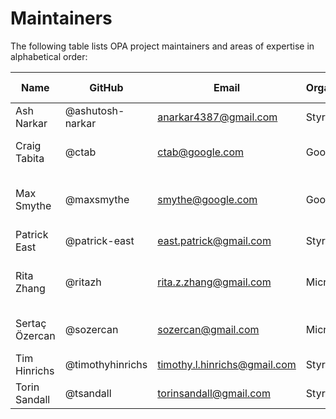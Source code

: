 # Maintainers

The following table lists OPA project maintainers and areas of expertise in alphabetical order:

| Name | GitHub | Email | Organization | Repositories/Area of Expertise | Added/Renewed On |
| --- | --- | --- | --- | --- | --- |
| Ash Narkar | @ashutosh-narkar | anarkar4387@gmail.com | Styra | opa, opa-istio-plugin | 2020-04-14 |
| Craig Tabita | @ctab | ctab@google.com | Google | gatekeeper, gatekeeper-library, cert-controller  | 2020-04-14 |
| Max Smythe | @maxsmythe | smythe@google.com | Google | frameworks/constraints, gatekeeper, gatekeeper-library, cert-controller | 2020-04-14 |
| Patrick East | @patrick-east | east.patrick@gmail.com | Styra | opa | 2020-04-14 |
| Rita Zhang | @ritazh | rita.z.zhang@gmail.com | Microsoft | frameworks/constraints, gatekeeper, gatekeeper-library, cert-controller | 2020-04-14 |
| Sertaç Özercan | @sozercan | sozercan@gmail.com | Microsoft | gatekeeper, gatekeeper-library, cert-controller | 2020-04-14 |
| Tim Hinrichs | @timothyhinrichs | timothy.l.hinrichs@gmail.com | Styra | all repositories | 2020-04-14 |
| Torin Sandall | @tsandall | torinsandall@gmail.com | Styra | all repositories | 2020-04-14 |
